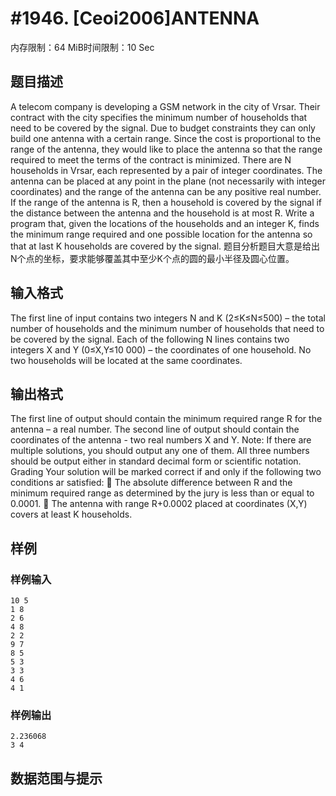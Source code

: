 # #1946. [Ceoi2006]ANTENNA

内存限制：64 MiB时间限制：10 Sec

## 题目描述

A telecom company is developing a GSM network in the city of Vrsar. Their contract with the city specifies the minimum number of households that need to be covered by the signal. Due to budget constraints they can only build one antenna with a certain range. Since the cost is proportional to the range of the antenna, they would like to place the antenna so that the range required to meet the terms of the contract is minimized. There are N households in Vrsar, each represented by a pair of integer coordinates. The antenna can be placed at any point in the plane (not necessarily with integer coordinates) and the range of the antenna can be any positive real number. If the range of the antenna is R, then a household is covered by the signal if the distance between the antenna and the household is at most R. Write a program that, given the locations of the households and an integer K, finds the minimum range required and one possible location for the antenna so that at last K households are covered by the signal. 题目分析题目大意是给出N个点的坐标，要求能够覆盖其中至少K个点的圆的最小半径及圆心位置。

## 输入格式

The first line of input contains two integers N and K (2&le;K&le;N&le;500) &ndash; the total number of households and the minimum number of households that need to be covered by the signal. Each of the following N lines contains two integers X and Y (0&le;X,Y&le;10 000) &ndash; the coordinates of one household. No two households will be located at the same coordinates.

## 输出格式

The first line of output should contain the minimum required range R for the antenna &ndash; a real number. The second line of output should contain the coordinates of the antenna - two real numbers X and Y. Note: If there are multiple solutions, you should output any one of them. All three numbers should be output either in standard decimal form or scientific notation. Grading Your solution will be marked correct if and only if the following two conditions ar satisfied:  The absolute difference between R and the minimum required range as determined by the jury is less than or equal to 0.0001.  The antenna with range R+0.0002 placed at coordinates (X,Y) covers at least K households.

## 样例

### 样例输入

    
    10 5 
    1 8 
    2 6 
    4 8 
    2 2 
    9 7 
    8 5 
    5 3 
    3 3 
    4 6 
    4 1 
    

### 样例输出

    
    2.236068 
    3 4 
    

## 数据范围与提示
